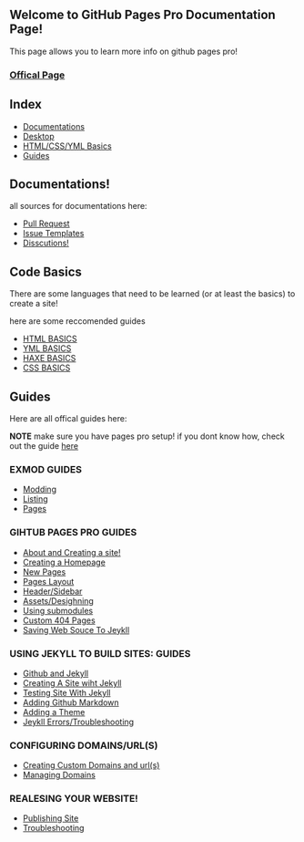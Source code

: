 ## Welcome to GitHub Pages Pro Documentation Page!

This page allows you to learn more info on github pages pro!

### [Offical Page](https://kadedevteam.github.io/GithubPagesPro/)

## Index
- [Documentations](#documentations)
- [Desktop]()
- [HTML/CSS/YML Basics](#code-basics)
- [Guides](#guides)


## Documentations!
all sources for documentations here:
- [Pull Request](https://github.com/kadedevteam/Github-Pages-Pro/pulls)
- [Issue Templates](https://github.com/kadedevteam/Github-Pages-Pro/issues)
- [Disscutions!](https://github.com/kadedevteam/Github-Pages-Pro/discussions)

## Code Basics
There are some languages that need to be learned (or at least the basics) to create a site!

here are some reccomended guides

- [HTML BASICS](http://www.simplehtmlguide.com/basics.php#:~:text=%20HTML%20Basics%20%201%20Headings.%20Use%20headings,your%20holiday%20photos%20or%20other%20images...%20More%20)
- [YML BASICS](https://www.tutorialspoint.com/yaml/yaml_basics.htm)
- [HAXE BASICS](https://haxe.org/documentation/introduction/)
- [CSS BASICS](https://www.w3schools.com/Css/css_intro.asp)


## Guides
Here are all offical guides here:

**NOTE** make sure you have pages pro setup! if you dont know how, check out the guide [here](https://kadedevteam.github.io/GithubPagesPro/SettingUpPagesPro)

### EXMOD GUIDES
- [Modding](https://kadedevteam.github.io/Pages-ExMod/)
- [Listing](https://kadedevteam.github.io/Pages-ExMod/)
- [Pages](https://kadedevteam.github.io/Pages-ExMod/)

### GIHTUB PAGES PRO GUIDES
- [About and Creating a site!](https://kadedevteam.github.io/Pages-Guides/creating-site)
- [Creating a Homepage](https://kadedevteam.github.io/Pages-Guides/creating-homepage)
- [New Pages](https://kadedevteam.github.io/Pages-Guides/new-pages)
- [Pages Layout](https://kadedevteam.github.io/Pages-Guides/layout)
- [Header/Sidebar](https://kadedevteam.github.io/Pages-Guides/header)
- [Assets/Desighning](https://kadedevteam.github.io/Pages-Guides/assets)
- [Using submodules](https://kadedevteam.github.io/Pages-Guides/sub-modules)
- [Custom 404 Pages](https://kadedevteam.github.io/Pages-Guides/404-pages)
- [Saving Web Souce To Jeykll ](https://kadedevteam.github.io/Pages-Guides/saving-source)

### USING JEKYLL TO BUILD SITES: GUIDES
- [Github and Jekyll](https://kadedevteam.github.io/Pages-Jeykll/github-and-jeykll)
- [Creating A Site wiht Jekyll](https://kadedevteam.github.io/Pages-Jeykll/creating-site-with-jeykll)
- [Testing Site With Jekyll](https://kadedevteam.github.io/Pages-Jeykll/testing-site)
- [Adding Github Markdown](https://kadedevteam.github.io/Pages-Jeykll/adding-gh-markdown)
- [Adding a Theme](https://kadedevteam.github.io/Pages-Jeykll/adding-a-theme)
- [Jeykll Errors/Troubleshooting](https://kadedevteam.github.io/Pages-Jeykll/errors-trouble)


### CONFIGURING DOMAINS/URL(S)
- [Creating Custom Domains and url(s)]({{site.url}}configguides/)
- [Managing Domains]({{site.url}}configguides/)

### REALESING YOUR WEBSITE!
- [Publishing Site](https://kadedevteam.github.io/Documentations/realesingsite)
- [Troubleshooting](https://kadedevteam.github.io/Documentations/troubleshooting)
